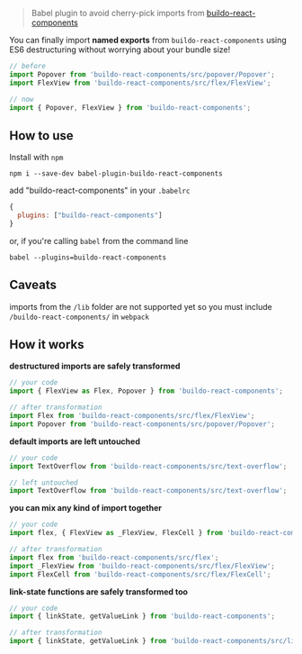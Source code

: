 > Babel plugin to avoid cherry-pick imports from [buildo-react-components](https://github.com/buildo/react-components)

You can finally import **named exports** from `buildo-react-components` using ES6 destructuring without worrying about your bundle size!

```js
// before
import Popover from 'buildo-react-components/src/popover/Popover';
import FlexView from 'buildo-react-components/src/flex/FlexView';

// now
import { Popover, FlexView } from 'buildo-react-components';
```

## How to use
Install with `npm`

`npm i --save-dev babel-plugin-buildo-react-components`

add "buildo-react-components" in your `.babelrc`
```js
{
  plugins: ["buildo-react-components"]
}
```
or, if you're calling `babel` from the command line
```
babel --plugins=buildo-react-components
```
## Caveats
imports from the `/lib` folder are not supported yet so you must include `/buildo-react-components/` in `webpack`

## How it works

**destructured imports are safely transformed**
```js
// your code
import { FlexView as Flex, Popover } from 'buildo-react-components';

// after transformation
import Flex from 'buildo-react-components/src/flex/FlexView';
import Popover from 'buildo-react-components/src/popover/Popover';
```

**default imports are left untouched**
```js
// your code
import TextOverflow from 'buildo-react-components/src/text-overflow';

// left untouched
import TextOverflow from 'buildo-react-components/src/text-overflow';
```

**you can mix any kind of import together**
```js
// your code
import flex, { FlexView as _FlexView, FlexCell } from 'buildo-react-components/src/flex';

// after transformation
import flex from 'buildo-react-components/src/flex';
import _FlexView from 'buildo-react-components/src/flex/FlexView';
import FlexCell from 'buildo-react-components/src/flex/FlexCell';
```

**link-state functions are safely transformed too**
```js
// your code
import { linkState, getValueLink } from 'buildo-react-components';

// after transformation
import { linkState, getValueLink } from 'buildo-react-components/src/link-state';
```
